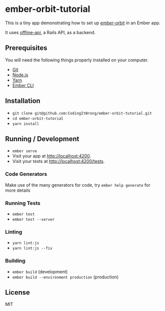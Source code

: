 # ember-orbit-tutorial

This is a tiny app demonstrating how to set up [ember-orbit](https://github.com/orbitjs/ember-orbit) in an Ember app.

It uses [offline-api](https://github.com/CodingItWrong/offline-api), a Rails API, as a backend.

## Prerequisites

You will need the following things properly installed on your computer.

* [Git](https://git-scm.com/)
* [Node.js](https://nodejs.org/)
* [Yarn](https://yarnpkg.com/)
* [Ember CLI](https://ember-cli.com/)

## Installation

* `git clone git@github.com:CodingItWrong/ember-orbit-tutorial.git`
* `cd ember-orbit-tutorial`
* `yarn install`

## Running / Development

* `ember serve`
* Visit your app at [http://localhost:4200](http://localhost:4200).
* Visit your tests at [http://localhost:4200/tests](http://localhost:4200/tests).

### Code Generators

Make use of the many generators for code, try `ember help generate` for more details

### Running Tests

* `ember test`
* `ember test --server`

### Linting

* `yarn lint:js`
* `yarn lint:js --fix`

### Building

* `ember build` (development)
* `ember build --environment production` (production)

## License

MIT
